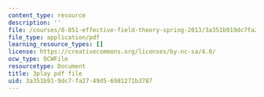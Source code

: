 ```yaml
---
content_type: resource
description: ''
file: /courses/8-851-effective-field-theory-spring-2013/3a351b919dc7fa2749d56981271b3787_Jtda1czqdxc.pdf
file_type: application/pdf
learning_resource_types: []
license: https://creativecommons.org/licenses/by-nc-sa/4.0/
ocw_type: OCWFile
resourcetype: Document
title: 3play pdf file
uid: 3a351b91-9dc7-fa27-49d5-6981271b3787
---
```

